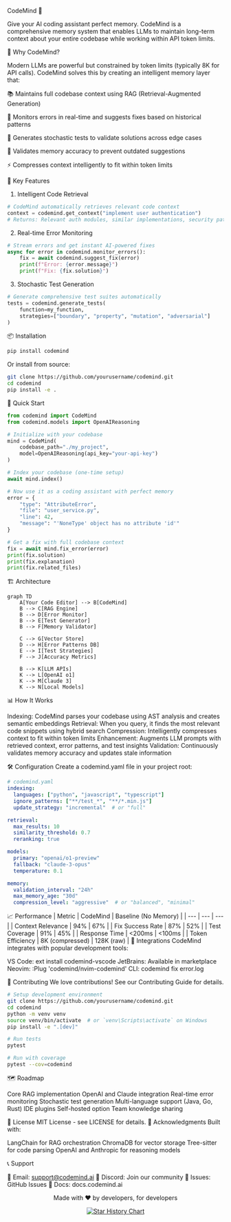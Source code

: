 CodeMind 🧠

Give your AI coding assistant perfect memory. CodeMind is a comprehensive memory system that enables LLMs to maintain long-term context about your entire codebase while working within API token limits.

🚀 Why CodeMind?

Modern LLMs are powerful but constrained by token limits (typically 8K for API calls). CodeMind solves this by creating an intelligent memory layer that:

📚 Maintains full codebase context using RAG (Retrieval-Augmented Generation)

🔧 Monitors errors in real-time and suggests fixes based on historical patterns

🧪 Generates stochastic tests to validate solutions across edge cases

💾 Validates memory accuracy to prevent outdated suggestions

⚡ Compresses context intelligently to fit within token limits


🎯 Key Features
1. Intelligent Code Retrieval
```python
# CodeMind automatically retrieves relevant code context
context = codemind.get_context("implement user authentication")
# Returns: Relevant auth modules, similar implementations, security patterns
```
2. Real-time Error Monitoring
```python
# Stream errors and get instant AI-powered fixes
async for error in codemind.monitor_errors():
    fix = await codemind.suggest_fix(error)
    print(f"Error: {error.message}")
    print(f"Fix: {fix.solution}")
```
3. Stochastic Test Generation
```python
# Generate comprehensive test suites automatically
tests = codemind.generate_tests(
    function=my_function,
    strategies=["boundary", "property", "mutation", "adversarial"]
)
```
📦 Installation
```bash
pip install codemind
```
Or install from source:
```bash
git clone https://github.com/yourusername/codemind.git
cd codemind
pip install -e .
```
🚀 Quick Start
```python
from codemind import CodeMind
from codemind.models import OpenAIReasoning

# Initialize with your codebase
mind = CodeMind(
    codebase_path="./my_project",
    model=OpenAIReasoning(api_key="your-api-key")
)

# Index your codebase (one-time setup)
await mind.index()

# Now use it as a coding assistant with perfect memory
error = {
    "type": "AttributeError",
    "file": "user_service.py",
    "line": 42,
    "message": "'NoneType' object has no attribute 'id'"
}

# Get a fix with full codebase context
fix = await mind.fix_error(error)
print(fix.solution)
print(fix.explanation)
print(fix.related_files)
```
🏗️ Architecture
```mermaid
graph TD
    A[Your Code Editor] --> B[CodeMind]
    B --> C[RAG Engine]
    B --> D[Error Monitor]
    B --> E[Test Generator]
    B --> F[Memory Validator]
    
    C --> G[Vector Store]
    D --> H[Error Patterns DB]
    E --> I[Test Strategies]
    F --> J[Accuracy Metrics]
    
    B --> K[LLM APIs]
    K --> L[OpenAI o1]
    K --> M[Claude 3]
    K --> N[Local Models]
```
📊 How It Works

Indexing: CodeMind parses your codebase using AST analysis and creates semantic embeddings
Retrieval: When you query, it finds the most relevant code snippets using hybrid search
Compression: Intelligently compresses context to fit within token limits
Enhancement: Augments LLM prompts with retrieved context, error patterns, and test insights
Validation: Continuously validates memory accuracy and updates stale information

🛠️ Configuration
Create a codemind.yaml file in your project root:
```yaml
# codemind.yaml
indexing:
  languages: ["python", "javascript", "typescript"]
  ignore_patterns: ["**/test_*", "**/*.min.js"]
  update_strategy: "incremental"  # or "full"

retrieval:
  max_results: 10
  similarity_threshold: 0.7
  reranking: true

models:
  primary: "openai/o1-preview"
  fallback: "claude-3-opus"
  temperature: 0.1

memory:
  validation_interval: "24h"
  max_memory_age: "30d"
  compression_level: "aggressive"  # or "balanced", "minimal"
```
📈 Performance
| Metric | CodeMind | Baseline (No Memory) |
| --- | --- | --- |
| Context Relevance | 94% | 67% |
| Fix Success Rate | 87% | 52% |
| Test Coverage | 91% | 45% |
| Response Time | <200ms | <100ms |
| Token Efficiency | 8K (compressed) | 128K (raw) |
🔌 Integrations
CodeMind integrates with popular development tools:

VS Code: ext install codemind-vscode
JetBrains: Available in marketplace
Neovim: :Plug 'codemind/nvim-codemind'
CLI: codemind fix error.log

🤝 Contributing
We love contributions! See our Contributing Guide for details.
```bash
# Setup development environment
git clone https://github.com/yourusername/codemind.git
cd codemind
python -m venv venv
source venv/bin/activate  # or `venv\Scripts\activate` on Windows
pip install -e ".[dev]"

# Run tests
pytest

# Run with coverage
pytest --cov=codemind
```
🗺️ Roadmap

 Core RAG implementation
 OpenAI and Claude integration
 Real-time error monitoring
 Stochastic test generation
 Multi-language support (Java, Go, Rust)
 IDE plugins
 Self-hosted option
 Team knowledge sharing

📄 License
MIT License - see LICENSE for details.
🙏 Acknowledgments
Built with:

LangChain for RAG orchestration
ChromaDB for vector storage
Tree-sitter for code parsing
OpenAI and Anthropic for reasoning models

📞 Support

📧 Email: support@codemind.ai
💬 Discord: Join our community
🐛 Issues: GitHub Issues
📖 Docs: docs.codemind.ai


<p align="center">
Made with ❤️ by developers, for developers
</p>
<p align="center">
  <a href="https://star-history.com/#yourusername/codemind&Date">
    <img src="https://api.star-history.com/svg?repos=yourusername/codemind&type=Date" alt="Star History Chart">
  </a>
</p>
